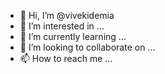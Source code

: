 - 👋 Hi, I’m @vivekidemia
- 👀 I’m interested in ...
- 🌱 I’m currently learning ...
- 💞️ I’m looking to collaborate on ...
- 📫 How to reach me ...

<!---
vivekidemia/vivekidemia is a ✨ special ✨ repository because its `README.md` (this file) appears on your GitHub profile.
You can click the Preview link to take a look at your changes.
--->
